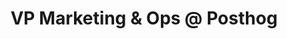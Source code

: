---
draft: false
name: "Charles Cook"
title: "VP Marketing & Ops @ Posthog"
socialUrl: "http://charlescook.me/"
companyUrl: "https://posthog.com/"
quote: "Been here 20 min and already folks are sharing great advice."
avatar: {
    src: "content/team/avatars/charles.jpg",
    alt: "Charles"
}
publishDate: "2022-11-09 15:39"
---